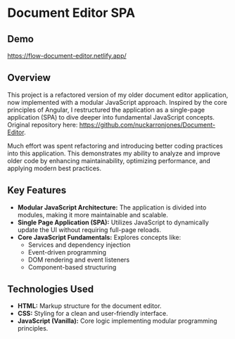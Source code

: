 # Document Editor SPA

## Demo
https://flow-document-editor.netlify.app/

## Overview

This project is a refactored version of my older document editor application, now implemented with a modular JavaScript approach. Inspired by the core principles of Angular, I restructured the application as a single-page application (SPA) to dive deeper into fundamental JavaScript concepts. Original repository here: https://github.com/nuckarronjones/Document-Editor. 

Much effort was spent refactoring and introducing better coding practices into this application. This demonstrates my ability to analyze and improve older code by enhancing maintainability, optimizing performance, and applying modern best practices.

## Key Features

- **Modular JavaScript Architecture:** The application is divided into modules, making it more maintainable and scalable.
- **Single Page Application (SPA):** Utilizes JavaScript to dynamically update the UI without requiring full-page reloads.
- **Core JavaScript Fundamentals:** Explores concepts like:
  - Services and dependency injection
  - Event-driven programming
  - DOM rendering and event listeners
  - Component-based structuring

## Technologies Used

- **HTML:** Markup structure for the document editor.
- **CSS:** Styling for a clean and user-friendly interface.
- **JavaScript (Vanilla):** Core logic implementing modular programming principles.
